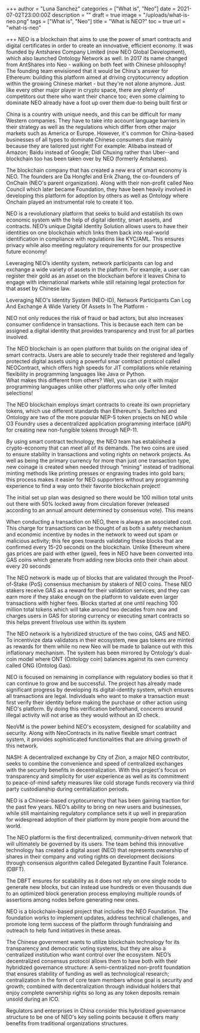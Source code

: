 +++
author = "Luna Sanchez"
categories = ["What is", "Neo"]
date = 2021-07-02T23:00:00Z
description = ""
draft = true
image = "/uploads/what-is-neo.png"
tags = ["What is", "Neo"]
title = "What is NEO?"
toc = true
url = "what-is-neo"

+++
NEO is a blockchain that aims to use the power of smart contracts and digital certificates in order to create an innovative, efficient economy. It was founded by Antshares Company Limited (now NEO Global Development), which also launched Ontology Network as well. In 2017 its name changed from AntShares into Neo - walking on both feet with Chinese philosophy! The founding team envisioned that it would be China's answer for Ethereum: building this platform aimed at driving cryptocurrency adoption within the growing Chinese market - but they're not alone anymore. Just like every other major player in crypto space, there are plenty of competitors out there who want their chance too; even some claiming to dominate NEO already have a foot up over them due-to being built first or

China is a country with unique needs, and this can be difficult for many Western companies. They have to take into account language barriers in their strategy as well as the regulations which differ from other major markets such as America or Europe. However, it's common for China-based businesses of all types to dominate Chinese consumers due mainly because they are tailored just right! For example: Alibaba instead of Amazon; Baidu instead of Google; Didi Chuxing rather than Uber--and blockchain too has been taken over by NEO (formerly Antshares).

The blockchain company that has created a new era of smart economy is NEO. The founders are Da Hongfei and Erik Zhang, the co-founders of OnChain (NEO's parent organization). Along with their non-profit called Neo Council which later became Foundation, they have been heavily involved in developing this platform for adoption by others as well as Ontology where Onchain played an instrumental role to create it too.

NEO is a revolutionary platform that seeks to build and establish its own economic system with the help of digital identity, smart assets, and contracts. NEO’s unique Digital Identity Solution allows users to have their identities on one blockchain which links them back into real-world identification in compliance with regulations like KYC/AML. This ensures privacy while also meeting regulatory requirements for our prospective future economy!

Leveraging NEO’s identity system, network participants can log and exchange a wide variety of assets in the platform. For example, a user can register their gold as an asset on the blockchain before it leaves China to engage with international markets while still retaining legal protection for that asset by Chinese law.

Leveraging NEO's Identity System (NEO-ID), Network Participants Can Log And Exchange A Wide Variety Of Assets In The Platform -

NEO not only reduces the risk of fraud or bad actors, but also increases consumer confidence in transactions. This is because each item can be assigned a digital identity that provides transparency and trust for all parties involved.

The NEO blockchain is an open platform that builds on the original idea of smart contracts. Users are able to securely trade their registered and legally protected digital assets using a powerful smar contract protocol called NEOContract, which offers high speeds for JIT compilations while retaining flexibility in programming languages like Java or Python.  
What makes this different from others? Well, you can use it with major programming languages unlike other platforms who only offer limited selections!

The NEO blockchain employs smart contracts to create its own proprietary tokens, which use different standards than Ethereum's. Switcheo and Ontology are two of the more popular NEP-5 token projects on NEO while O3 Foundry uses a decentralized application programming interface (dAPI) for creating new non-fungible tokens through NEP-11.

By using smart contract technology, the NEO team has established a crypto-economy that can meet all of its demands. The two coins are used to ensure stability in transactions and voting rights on network projects. As well as being the primary currency for more than just one transaction type, new coinage is created when needed through “mining” instead of traditional minting methods like printing presses or engraving trades into gold bars; this process makes it easier for NEO supporters without any programming experience to find a way onto their favorite blockchain project!

The initial set up plan was designed so there would be 100 million total units out there with 50% locked away from circulation forever (released according to an annual amount determined by consensus vote). This means

When conducting a transaction on NEO, there is always an associated cost. This charge for transactions can be thought of as both a safety mechanism and economic incentive by nodes in the network to weed out spam or malicious activity; this fee goes towards validating these blocks that are confirmed every 15-20 seconds on the blockchain. Unlike Ethereum where gas prices are paid with ether (gwei), fees in NEO have been converted into GAS coins which generate from adding new blocks onto their chain about every 20 seconds

The NEO network is made up of blocks that are validated through the Proof-of-Stake (PoS) consensus mechanism by stakers of NEO coins. These NEO stakers receive GAS as a reward for their validation services, and they can earn more if they stake enough on the platform to validate even larger transactions with higher fees. Blocks started at one until reaching 100 million total tokens which will take around two decades from now and charges users in GAS for storing currency or executing smart contracts so this helps prevent frivolous use within its system

The NEO network is a hybridized structure of the two coins, GAS and NEO. To incentivize data validators in their ecosystem, new gas tokens are minted as rewards for them while no new Neo will be made to balance out with this inflationary mechanism. The system has been mirrored by Ontology's dual-coin model where ONT (Ontology coin) balances against its own currency called ONG (Ontolog Gas).

NEO is focused on remaining in compliance with regulatory bodies so that it can continue to grow and be successful. The project has already made significant progress by developing its digital-identity system, which ensures all transactions are legal. Individuals who want to make a transaction must first verify their identity before making the purchase or other action using NEO's platform. By doing this verification beforehand, concerns around illegal activity will not arise as they would without an ID check.

NeoVM is the power behind NEO's ecosystem, designed for scalability and security. Along with NeoContracts in its native flexible smart contract system, it provides sophisticated functionalities that are driving growth of this network.

NASH: A decentralized exchange by City of Zion, a major NEO contributor, seeks to combine the convenience and speed of centralized exchanges with the security benefits in decentralization. With this project's focus on transparency and simplicity for user experience as well as its commitment to peace-of-mind safety measures like cold storage funds recovery via third party custodianship during centralization periods.

NEO is a Chinese-based cryptocurrency that has been gaining traction for the past few years. NEO’s ability to bring on new users and businesses, while still maintaining regulatory compliance sets it up well in preparation for widespread adoption of their platform by more people from around the world.

The NEO platform is the first decentralized, community-driven network that will ultimately be governed by its users. The team behind this innovative technology has created a digital asset (NEO) that represents ownership of shares in their company and voting rights on development decisions through consensus algorithm called Delegated Byzantine Fault Tolerance.(DBFT).

The DBFT ensures for scalability as it does not rely on one single node to generate new blocks, but can instead use hundreds or even thousands due to an optimized block generation process employing multiple rounds of assertions among nodes before generating new ones.

NEO is a blockchain-based project that includes the NEO Foundation. The foundation works to implement updates, address technical challenges, and promote long term success of the platform through fundraising and outreach to help fund initiatives in these areas.

The Chinese government wants to utilize blockchain technology for its transparency and democratic voting systems, but they are also a centralized institution who want control over the ecosystem. NEO’s decentralized consensus protocol allows them to have both with their hybridized governance structure: A semi-centralized non-profit foundation that ensures stability of funding as well as technological research; centralization in the form of core team members whose goal is security and growth; combined with decentralization through individual holders that enjoy complete ownership rights so long as any token deposits remain unsold during an ICO.

Regulators and enterprises in China consider this hybridized governance structure to be one of NEO's key selling points because it offers many benefits from  traditional organizations structures.